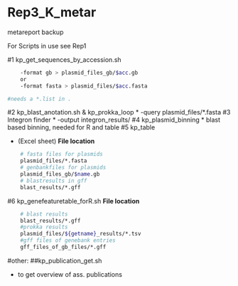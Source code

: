 # Rep3_K_metar

metareport backup

For Scripts in use see Rep1

#1 kp_get_sequences_by_accession.sh
```bash
    -format gb > plasmid_files_gb/$acc.gb
    or
    -format fasta > plasmid_files/$acc.fasta

#needs a *.list in .
```
#2 kp_blast_anotation.sh & kp_prokka_loop
    * -query plasmid_files/*.fasta
#3 Integron finder
    * -output integron_results/
#4 kp_plasmid_binning
    * blast based binning, needed for R and table
#5 kp_table 
* (Excel sheet)
    **File location**
```bash
    # fasta files for plasmids
    plasmid_files/*.fasta 
    # genbankfiles for plasmids
    plasmid_files_gb/$name.gb
    # blastresults in gff
    blast_results/*.gff
```
#6 kp_genefeaturetable_forR.sh
    **File location**
```bash
    # blast results
    blast_results/*.gff
    #prokka results
    plasmid_files/${getname}_results/*.tsv
    #gff files of genebank entries
    gff_files_of_gb_files/*.gff
```
#other:
##kp_publication_get.sh 
* to get overview of ass. publications
